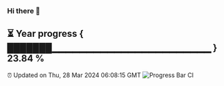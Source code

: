 ### Hi there 👋
⏳ Year progress { ███████▁▁▁▁▁▁▁▁▁▁▁▁▁▁▁▁▁▁▁▁▁▁▁ } 23.84 %
---
⏰ Updated on Thu, 28 Mar 2024 06:08:15 GMT
![Progress Bar CI](https://github.com/Moyi321/Moyi321/workflows/Progress%20Bar%20CI/badge.svg)
